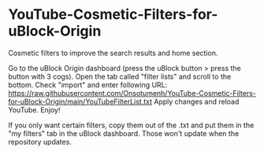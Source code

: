 # YouTube-Cosmetic-Filters-for-uBlock-Origin
Cosmetic filters to improve the search results and home section.

Go to the uBlock Origin dashboard (press the uBlock button > press the button with 3 cogs). Open the tab called "filter lists" and scroll to the bottom. Check "import" and enter following URL: https://raw.githubusercontent.com/Onsotumenh/YouTube-Cosmetic-Filters-for-uBlock-Origin/main/YouTubeFilterList.txt
Apply changes and reload YouTube. Enjoy!

If you only want certain filters, copy them out of the .txt and put them in the "my filters" tab in the uBlock dashboard. Those won't update when the repository updates.
